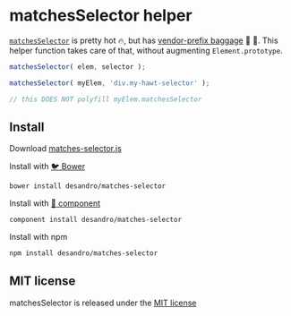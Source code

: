 # matchesSelector helper

[`matchesSelector`](https://developer.mozilla.org/en-US/docs/DOM/Element.mozMatchesSelector) is pretty hot :fire:, but has [vendor-prefix baggage](http://caniuse.com/#search=matchesSelector) :handbag: :pouch:. This helper function takes care of that, without augmenting `Element.prototype`.

``` js
matchesSelector( elem, selector );

matchesSelector( myElem, 'div.my-hawt-selector' );

// this DOES NOT polyfill myElem.matchesSelector
```

## Install

Download [matches-selector.js](matches-selector.js)

Install with [:bird: Bower](http://bower.io)

``` bash
bower install desandro/matches-selector
```

Install with [:nut_and_bolt: component](https://github.com/component/component)

``` bash
component install desandro/matches-selector
```

Install with npm

``` bash
npm install desandro/matches-selector
```

## MIT license

matchesSelector is released under the [MIT license](http://desandro.mit-license.org)
